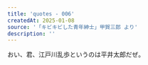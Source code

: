 ```yaml
---
title: 'quotes - 006'
createdAt: 2025-01-08
source: '「キビキビした青年紳士」甲賀三郎 より'
description: ''
---
```

おい、君、江戸川乱歩というのは平井太郎だぜ。